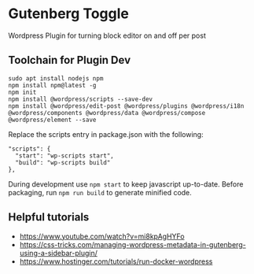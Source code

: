 # Gutenberg Toggle

Wordpress Plugin for turning block editor on and off per post


## Toolchain for Plugin Dev

```
sudo apt install nodejs npm
npm install npm@latest -g
npm init
npm install @wordpress/scripts --save-dev
npm install @wordpress/edit-post @wordpress/plugins @wordpress/i18n @wordpress/components @wordpress/data @wordpress/compose @wordpress/element --save
```
Replace the scripts entry in package.json with the following:
```
"scripts": {
  "start": "wp-scripts start",
  "build": "wp-scripts build"
},
```
During development use `npm start` to keep javascript up-to-date. Before packaging, run `npm run build` to generate minified code.

## Helpful tutorials

  * https://www.youtube.com/watch?v=mi8kpAgHYFo
  * https://css-tricks.com/managing-wordpress-metadata-in-gutenberg-using-a-sidebar-plugin/
  * https://www.hostinger.com/tutorials/run-docker-wordpress

